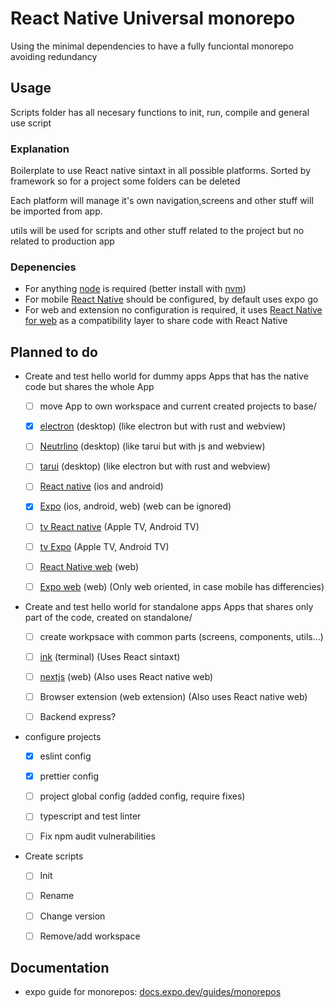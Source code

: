 # React Native Universal monorepo

Using the minimal dependencies to have a fully funciontal monorepo avoiding redundancy

## Usage

Scripts folder has all necesary functions to init, run, compile and general use script

### Explanation

Boilerplate to use React native sintaxt in all possible platforms. Sorted by framework so for a project some folders can be deleted

Each platform will manage it's own navigation,screens and other stuff will be imported from app.

utils will be used for scripts and other stuff related to the project but no related to production app

### Depenencies

- For anything [node](https://nodejs.org/es) is required (better install with [nvm](https://github.com/nvm-sh/nvm))
- For mobile [React Native](https://reactnative.dev/docs/environment-setup?guide=quickstart) should be configured, by default uses expo go
- For web and extension no configuration is required, it uses [React Native for web](https://necolas.github.io/react-native-web/) as a compatibility layer to share code with React Native

## Planned to do

- Create and test hello world for dummy apps
  Apps that has the native code but shares the whole App

  - [ ] move App to own workspace and current created projects to base/<project>

  - [x] [electron](https://electronjs.org/) (desktop) (like electron but with rust and webview)

  - [ ] [Neutrlino](https://neutralino.js.org/) (desktop) (like tarui but with js and webview)

  - [ ] [tarui](https://tauri.app/) (desktop) (like electron but with rust and webview)

  - [ ] [React native](https://reactnative.dev/) (ios and android)

  - [x] [Expo](https://expo.dev/) (ios, android, web) (web can be ignored)

  - [ ] [tv React native](https://github.com/react-native-tvos/react-native-tvos) (Apple TV, Android TV)

  - [ ] [tv Expo](https://github.com/react-native-tvos/react-native-tvos) (Apple TV, Android TV)

  - [ ] [React Native web](https://necolas.github.io/react-native-web/) (web)

  - [ ] [Expo web](https://expo.dev/) (web) (Only web oriented, in case mobile has differencies)

- Create and test hello world for standalone apps
  Apps that shares only part of the code, created on standalone/<project>

  - [ ] create workpsace with common parts (screens, components, utils...)

  - [ ] [ink](https://github.com/vadimdemedes/ink) (terminal) (Uses React sintaxt)

  - [ ] [nextjs](https://nextjs.org/) (web) (Also uses React native web)

  - [ ] Browser extension (web extension) (Also uses React native web)

  - [ ] Backend express?

- configure projects

  - [x] eslint config

  - [x] prettier config

  - [ ] project global config (added config, require fixes)

  - [ ] typescript and test linter

  - [ ] Fix npm audit vulnerabilities

- Create scripts

  - [ ] Init

  - [ ] Rename

  - [ ] Change version

  - [ ] Remove/add workspace

## Documentation

- expo guide for monorepos: [docs.expo.dev/guides/monorepos](https://docs.expo.dev/guides/monorepos/)

